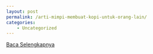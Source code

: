 ```yaml
---
layout: post
permalink: /arti-mimpi-membuat-kopi-untuk-orang-lain/
categories:
    - Uncategorized
---
```


[Baca Selengkapnya](/08)